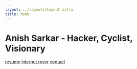```yaml
---
layout: ../layouts/Layout.astro
title: home 
---
```

<!-- Markdown Preview - https://dillinger.io/ -->

# Anish Sarkar - Hacker, Cyclist, Visionary 

[resume](https://www.youtube.com/watch?v=sEyHnHjhlr4)
[internet rover](https://www.youtube.com/watch?v=sEyHnHjhlr4)
[contact](/contact)
